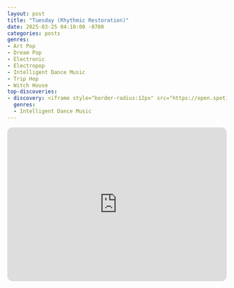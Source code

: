 ```yaml
---
layout: post
title: "Tuesday (Rhythmic Restoration)"
date: 2025-03-25 04:10:00 -0700
categories: posts
genres:
- Art Pop
- Dream Pop
- Electronic
- Electropop
- Intelligent Dance Music
- Trip Hop
- Witch House
top-discoveries:
- discovery: <iframe style="border-radius:12px" src="https://open.spotify.com/embed/album/2wIW9Eej2JkPApFLb6kzPt?utm_source=generator" width="100%" height="352" frameBorder="0" allowfullscreen="" allow="autoplay; clipboard-write; encrypted-media; fullscreen; picture-in-picture" loading="lazy"></iframe>
  genres:
  - Intelligent Dance Music
---
```

<iframe style="border-radius:12px" src="https://open.spotify.com/embed/playlist/1D7VNo30kBycdeVwKJHC9N?utm_source=generator" width="100%" height="352" frameBorder="0" allowfullscreen="" allow="autoplay; clipboard-write; encrypted-media; fullscreen; picture-in-picture" loading="lazy"></iframe>